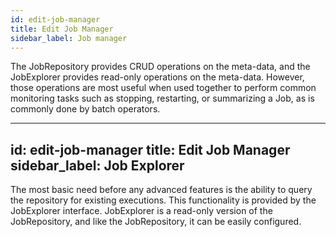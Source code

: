 ```yaml
---
id: edit-job-manager
title: Edit Job Manager
sidebar_label: Job manager
---
```


The JobRepository provides CRUD operations on the meta-data, and the JobExplorer provides read-only operations on the meta-data. However, those operations are most useful when used together to perform common monitoring tasks such as stopping, restarting, or summarizing a Job, as is commonly done by batch operators.

---
id: edit-job-manager
title: Edit Job Manager
sidebar_label: Job Explorer
---

The most basic need before any advanced features is the ability to query the repository for existing executions. This functionality is provided by the JobExplorer interface. JobExplorer is a read-only version of the JobRepository, and like the JobRepository, it can be easily configured.

